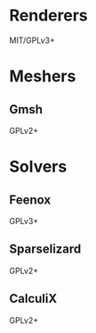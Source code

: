 # Renderers

MIT/GPLv3+

# Meshers

## Gmsh

GPLv2+

# Solvers

## Feenox

GPLv3+

## Sparselizard

GPLv2+

## CalculiX

GPLv2+

